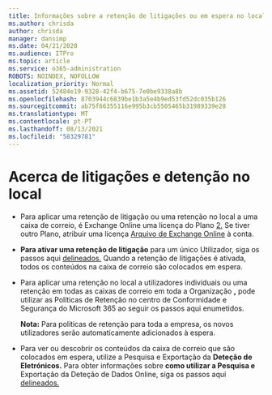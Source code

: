 ```yaml
---
title: Informações sobre a retenção de litigações ou em espera no local
ms.author: chrisda
author: chrisda
manager: dansimp
ms.date: 04/21/2020
ms.audience: ITPro
ms.topic: article
ms.service: o365-administration
ROBOTS: NOINDEX, NOFOLLOW
localization_priority: Normal
ms.assetid: 52484e19-9328-42f4-b675-7e0be9338a8b
ms.openlocfilehash: 8703944c6839be1b3a5e4b9ed53fd52dc035b126
ms.sourcegitcommit: ab75f66355116e995b3cb5505465b31989339e28
ms.translationtype: MT
ms.contentlocale: pt-PT
ms.lasthandoff: 08/13/2021
ms.locfileid: "58329781"
---
```

# <a name="about-litigation-holds-and-in-place-holds"></a>Acerca de litigações e detenção no local

- Para aplicar uma retenção de litigação ou uma retenção no local a uma caixa de correio, é Exchange Online uma licença do Plano [2.](https://docs.microsoft.com/office365/servicedescriptions/office-365-platform-service-description/office-365-plan-options) Se tiver outro Plano, atribuir uma licença [Arquivo de Exchange Online](https://docs.microsoft.com/office365/servicedescriptions/exchange-online-archiving-service-description/exchange-online-archiving-service-description) à conta. 
    
- **Para ativar uma retenção de litigação** para um único Utilizador, siga os passos aqui [delineados.](https://docs.microsoft.com/microsoft-365/compliance/create-a-litigation-hold?view=o365-worldwide#place-a-mailbox-on-litigation-hold) Quando a retenção de litigações é ativada, todos os conteúdos na caixa de correio são colocados em espera.
    
- Para aplicar  uma retenção no local a utilizadores individuais ou uma retenção em todas as caixas de correio em toda a Organização **,** pode utilizar as Políticas de Retenção no centro de Conformidade e Segurança do Microsoft 365 ao seguir os passos aqui enumetidos. [](https://docs.microsoft.com/microsoft-365/compliance/retention-policies)
    
    **Nota:** Para políticas de retenção para toda a empresa, os novos utilizadores serão automaticamente adicionados à espera. 
  
- Para ver ou descobrir os conteúdos da caixa de correio que são colocados em espera, utilize a Pesquisa e Exportação da **Deteção de Eletrónicos.** Para obter informações sobre **como utilizar a Pesquisa e** Exportação da Deteção de Dados Online, siga os passos aqui [delineados.](https://docs.microsoft.com/microsoft-365/compliance/export-search-results)
    

